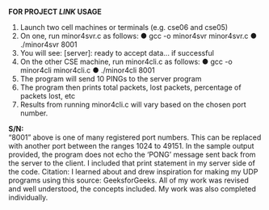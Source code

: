 **FOR PROJECT _LINK_ USAGE**
1. Launch two cell machines or terminals (e.g. cse06 and cse05)
2. On one, run minor4svr.c as follows:
    ● gcc -o minor4svr minor4svr.c
    ● ./minor4svr 8001
3. You will see: [server]: ready to accept data... if successful
4. On the other CSE machine, run minor4cli.c as follows:
    ● gcc -o minor4cli minor4cli.c
    ● ./minor4cli <hostname that server program is running on> 8001
5. The program will send 10 PINGs to the server program
6. The program then prints total packets, lost packets, percentage of packets lost, etc
7. Results from running minor4cli.c will vary based on the chosen port number.

**S/N:**  
    “8001” above is one of many registered port numbers. This can be replaced with another port between the
    ranges 1024 to 49151. In the sample output provided, the program does not echo the ‘PONG’ message sent
    back from the server to the client. I included that print statement in my server side of the code.
    Citation: I learned about and drew inspiration for making my UDP programs using this source:
    GeeksforGeeks. All of my work was revised and well understood, the concepts included. My work was also
    completed individually.

